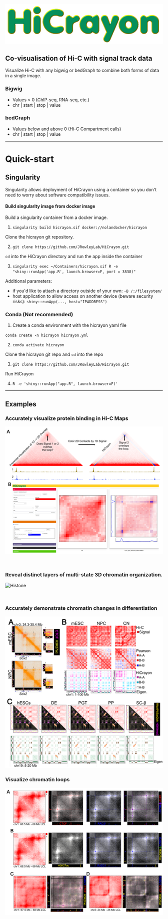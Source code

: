 ![](www/logo/HiCrayon_logo2.png)

## Co-visualisation of Hi-C with signal track data


Visualize Hi-C with any bigwig or bedGraph to combine both forms of data in a single image.

### Bigwig
- Values > 0 (ChIP-seq, RNA-seq, etc.) 
- chr | start | stop | value

### bedGraph
- Values below and above 0 (Hi-C Compartment calls)
- chr | start | stop | value

---------------------------------------------

# Quick-start

## **Singularity**

Singularity allows deployment of HiCrayon using a container so you don't need to worry about software compatibility issues.

#### Build singularity image from docker image

Build a singularity container from a docker image.

1. `singularity build hicrayon.sif docker://nolandocker/hicrayon`

Clone the hicrayon git repository.

2. `git clone https://github.com/JRowleyLab/HiCrayon.git`

`cd` into the HiCrayon directory and run the app inside the container

3. `singularity exec ~/Containers/hicrayon.sif R -e "shiny::runApp('app.R', launch.browser=F, port = 3838)" `

Additional parameters:
- if you'd like to attach a directory outside of your own: `-B /:/filesystem/`
- host application to allow access on another device (beware security risks): `shiny::runApp(..., host="IPADDRESS")`

### **Conda** (Not recommended)

1. Create a conda environment with the hicrayon yaml file

`conda create -n hicrayon hicrayon.yml`

2. `conda activate hicrayon`

Clone the hicrayon git repo and `cd` into the repo

3. `git clone https://github.com/JRowleyLab/HiCrayon.git`

Run HiCrayon

4. `R -e 'shiny::runApp("app.R", launch.browser=F)'`

-----------------------------------------------------------------

## Examples

### Accurately visualize protein binding in Hi-C Maps

![Overview](./www/logo/hicrayon_github_images/overviewfigure.png)

<br>

### Reveal distinct layers of multi-state 3D chromatin organization.

![Histone](./www/logo/hicrayon_github_images/multicomp.png)

<br>

### Accurately demonstrate chromatin changes in differentiation

![differentiation](./www/logo/hicrayon_github_images/Differentiation.png)


### Visualize chromatin loops

![loops](./www/logo/hicrayon_github_images/CTCFLoops.png)
